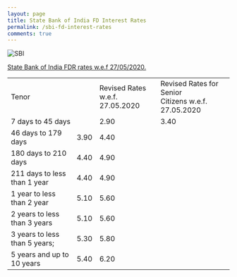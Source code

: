 ```yaml
---
layout: page
title: State Bank of India FD Interest Rates
permalink: /sbi-fd-interest-rates
comments: true
---
```


  
<img src="https://www.sbi.co.in/o/SBI-Theme/images/custom/logo.png" alt="SBI">


<u>State Bank of India FDR rates w.e.f 27/05/2020.</u>

<div>
<table style= border="10" cellpadding="7">
<tbody>
<tr>
<td colspan="2">Tenor</td>
<td colspan="2">Revised Rates w.e.f. <br/>27.05.2020</td>
<td colspan="2">Revised Rates for Senior <br/>Citizens w.e.f. 27.05.2020</td>
</tr>
<tr>
<td colspan="2">7 days to 45 days</td>
<td colspan="2">2.90</td>
<td colspan="2">3.40</td>
</tr>
<tr>
<td>46 days to 179 days</td>
<td>3.90</td>
<td>4.40</td>
</tr>
<tr>
<td>180 days to 210 days</td>
<td>4.40</td>
<td>4.90</td>
</tr>
<tr>
<td>211 days to less than 1 year</td>
<td>4.40</td>
<td>4.90</td>
</tr>
<tr>
<td>1 year to less than 2 year</td>
<td>5.10</td>
<td>5.60</td>
</tr>
<tr>
<td>2 years to less than 3 years</td>
<td>5.10</td>
<td>5.60</td>
</tr>
<tr>
<td>3 years to less than 5 years;</td>
<td>5.30</td>
<td>5.80</td>
</tr>
<tr>
<td>5 years and up to 10 years</td>
<td>5.40</td>
<td>6.20</td>
</tr>
</tbody>
</table>
</div>
